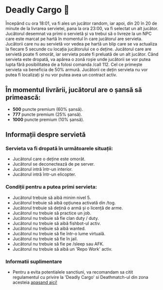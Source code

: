 # Deadly Cargo 💼

Începând cu ora 18:01, va fi ales un jucător random, iar apoi, din 20 în 20 de minute de la livrarea servietei, pana la ora 23:00, va fi selectat un alt jucător. Jucătorul desemnat va primi o servietă și va trebui să o livreze la un NPC care este marcat pe hartă în momentul în care jucătorul are servieta. Jucătorii care nu au servietă vor vedea pe hartă un blip care se va actualiza la fiecare 5 secunde cu locația jucătorului ce o deține. Jucătorul care are servietă poate fi omorât, iar servieta poate fi preluată de un alt jucător. Când servieta este dropată, va apărea o zonă roșie unde jucătorii se vor putea lupta fără posibilitatea de a folosi comanda /call 112. Cel ce primește servieta va beneficia de 50% armură. Jucătorii ce dețin servieta nu vor putea fi localizați și nu vor putea avea un contract activ.

## În momentul livrării, jucătorul are o șansă să primească:
 - **500** puncte premium (60% șansă).
 - **777** puncte premium (25% șansă).
 - **1000** puncte premium (10% șansă).

## Informații despre servietă

### Servieta va fi dropată în următoarele situații:
- Jucătorul care o deține este omorât.
- Jucătorul se deconectează de pe server.
- Jucătorul intră într-un interior.
- Jucătorul intră într-un elicopter.

### Condiții pentru a putea primi servieta:
- Jucătorul trebuie să aibă minim nivel 5.
- Jucătorul trebuie să aibă opțiunea activată din /tog.
- Jucătorul trebuie să dețină o armă și o licență de arme.
- Jucătorul nu trebuie să practice un job.
- Jucătorul nu trebuie să fie clan duty / duty.
- Jucătorul nu trebuie să aibă fishbot-ul activ.
- Jucătorul nu trebuie să aibă wanted.
- Jucătorul nu trebuie să fie într-o lume virtuală.
- Jucătorul nu trebuie să fie în jail.
- Jucătorul nu trebuie să fie pe /sleep sau AFK.
- Jucătorul nu trebuie să aibă un 'Repo Work' activ.

### Informatii suplimentare
- Pentru a evita potentialele sanctiuni, va recomandam sa citit regulamentul cu privire la 'Deadly Cargo' si Deathmatch-ul din zona acesteia <a href="https://ragepanel.b-hood.ro/rules/view/regulament-server">apasand aici!</a>
